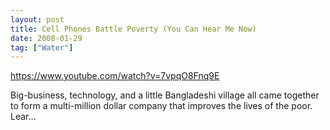 ```yaml
---
layout: post
title: Cell Phones Battle Poverty (You Can Hear Me Now)
date: 2008-01-29
tag: ["Water"]
---
```


https://www.youtube.com/watch?v=7vpqO8Fnq9E  

Big-business, technology, and a little Bangladeshi village all came together to form a multi-million dollar company that improves the lives of the poor. Lear...